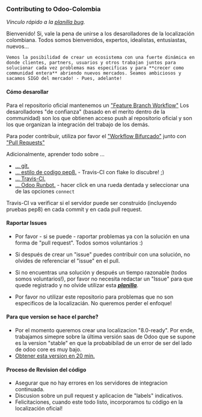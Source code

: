 ### Contributing to Odoo-Colombia

*Vinculo rápido a la [planilla bug](https://raw.githubusercontent.com/odoo-colombia/odoo-colombia/master/ISSUE_TEMPLATE.md).*

Bienvenido! Si, vale la pena de unirse a los desarolladores de la localización colombiana. Todos somos bienvenidos, expertos, idealistas, entusiastas, nuevos...

```
Vemos la posibilidad de crear un ecosistema con una fuerte dinámica en donde clientes, partners, usuarios y otros trabajan juntos para solucionar cada vez problemas mas especificas y para **crecer como communidad entera** abriendo nuevos mercados. Seamos ambiciosos y sacamos SIGO del mercado! - Pues, adelante!
```
#### Cómo desarollar
Para el repositorio oficial mantenemos un ["Feature Branch Workflow"](https://www.atlassian.com/es/git/workflows#!workflow-feature-branch)
Los desarolladores "de confianza" (basado en el merito dentro de la communidad) son los que obtienen acceso push al repositorio oficial y son los que organizan la integración del trabajo de los demás.

Para poder contribuir, utiliza por favor el ["Workflow Bifurcado"](https://www.atlassian.com/es/git/workflows#!workflow-forking) junto con ["Pull Requests"](https://www.atlassian.com/es/git/workflows#!pull-request)

Adicionalmente, aprender todo sobre ...
- [... git.](https://www.atlassian.com/es/git/)
- [... estilo de codigo pep8.](http://recursospython.com/pep8es.pdf) - Travis-CI con flake lo discubre! ;)
- [... Travis-CI.](http://docs.travis-ci.com/user/getting-started/)
- [... Odoo Runbot.](http://runbot.odoo.com/runbot) - hacer click en una rueda dentada y seleccionar una de las opciones `connect`

Travis-CI va verificar si el servidor puede ser construido (incluyendo pruebas pep8) en cada commit y en cada pull request.

#### Raportar Issues
- Por favor - si se puede - raportar problemas ya con la solución en una forma de "pull request". Todos somos voluntarios :)

- Si después de crear un "issue" puedes contribuir con una solución, no olvides de referenciar el "issue" en el pull.

- Si no encuentras una solución y después un tiempo razonable (todos somos voluntarios!), por favor no necesita redactar un "Issue" para que quede registrado y no olvide utilizar esta ***[planilla](https://raw.githubusercontent.com/odoo-colombia/odoo-colombia/master/ISSUE_TEMPLATE.md)***.

- Por favor no utilizar este repositorio para problemas que no son especificos de la localizacián. No queremos perder el enfoque!

#### Para que version se hace el parche?
- Por el momento queremos crear una localizacion "8.0-ready". Por ende, trabajamos simepre sobre la última versión saas de Odoo que se supone es la version "stable" en que la probabibilad de un error de ser del lado de odoo core es muy bajo.
- [Obtener esta version en 20 min.](https://github.com/odoo-colombia/odoo-vagrant)


#### Proceso de Revision del código
- Asegurar que no hay errores en los servidores de integracion continuada.
- Discusion sobre un pull request y aplicacion de "labels" indicativos.
- Felicitaciones, cuando este todo listo, incorporamos tu código en la localización oficial!
